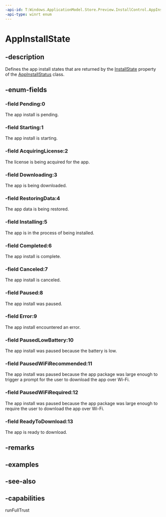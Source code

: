 ```yaml
---
-api-id: T:Windows.ApplicationModel.Store.Preview.InstallControl.AppInstallState
-api-type: winrt enum
---
```


<!-- Enumeration syntax
public enum Windows.ApplicationModel.Store.Preview.InstallControl.AppInstallState : int
-->

# AppInstallState

## -description
Defines the app install states that are returned by the [InstallState](appinstallstate.md) property of the [AppInstallStatus](appinstallstatus.md) class.

## -enum-fields
### -field Pending:0
The app install is pending.

### -field Starting:1
The app install is starting.

### -field AcquiringLicense:2
The license is being acquired for the app.

### -field Downloading:3
The app is being downloaded.

### -field RestoringData:4
The app data is being restored.

### -field Installing:5
The app is in the process of being installed.

### -field Completed:6
The app install is complete.

### -field Canceled:7
The app install is canceled.

### -field Paused:8
The app install was paused.

### -field Error:9
The app install encountered an error.

### -field PausedLowBattery:10
The app install was paused because the battery is low.

### -field PausedWiFiRecommended:11
The app install was paused because the app package was large enough to trigger a prompt for the user to download the app over Wi-Fi.

### -field PausedWiFiRequired:12
The app install was paused because the app package was large enough to require the user to download the app over Wi-Fi.

### -field ReadyToDownload:13
The app is ready to download.


## -remarks

## -examples

## -see-also
## -capabilities
runFullTrust
